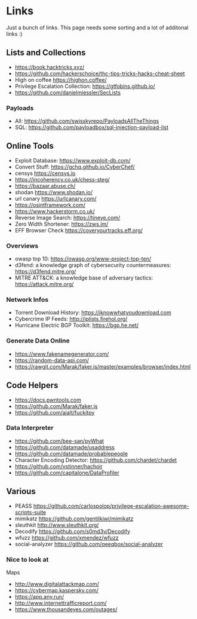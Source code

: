 # Links

Just a bunch of links. This page needs some sorting and a lot of additonal links :)

## Lists and Collections

- <https://book.hacktricks.xyz/>
- <https://github.com/hackerschoice/thc-tips-tricks-hacks-cheat-sheet>
- High on coffee <https://highon.coffee/>
- Privilege Escalation Collection: <https://gtfobins.github.io/>
- <https://github.com/danielmiessler/SecLists>

### Payloads

- All: <https://github.com/swisskyrepo/PayloadsAllTheThings>
- SQL: <https://github.com/payloadbox/sql-injection-payload-list>

## Online Tools

- Exploit Database: <https://www.exploit-db.com/>
- Convert Stuff: <https://gchq.github.io/CyberChef/>
- censys <https://censys.io>
- <https://incoherency.co.uk/chess-steg/>
- <https://bazaar.abuse.ch/>
- shodan <https://www.shodan.io/>
- url canary <https://urlcanary.com/>
- <https://osintframework.com/>
- <https://www.hackerstorm.co.uk/>
- Reverse Image Search: <https://tineye.com/>
- Zero Width Shortener: <https://zws.im/>
- EFF Browser Check <https://coveryourtracks.eff.org/>

### Overviews

- owasp top 10: <https://owasp.org/www-project-top-ten/>
- d3fend: a knowledge graph of cybersecurity countermeasures: <https://d3fend.mitre.org/>
- MITRE ATT&CK: a knowledge base of adversary tactics: <https://attack.mitre.org/>

### Network Infos

- Torrent Download History: <https://iknowwhatyoudownload.com>
- Cybercrime IP Feeds: <http://iplists.firehol.org/>
- Hurricane Electric BGP Toolkit: <https://bgp.he.net/>

### Generate Data Online

- <https://www.fakenamegenerator.com/>
- <https://random-data-api.com/>
- <https://rawgit.com/Marak/faker.js/master/examples/browser/index.html>

## Code Helpers

- <https://docs.pwntools.com>
- <https://github.com/Marak/faker.js>
- <https://github.com/ajalt/fuckitpy>

### Data Interpreter

- <https://github.com/bee-san/pyWhat>
- <https://github.com/datamade/usaddress>
- <https://github.com/datamade/probablepeople>
- Character Encoding Detector: <https://github.com/chardet/chardet>
- <https://github.com/vstinner/hachoir>
- <https://github.com/capitalone/DataProfiler>

## Various

- PEASS <https://github.com/carlospolop/privilege-escalation-awesome-scripts-suite>
- mimikatz <https://github.com/gentilkiwi/mimikatz>
- sleuthkit <http://www.sleuthkit.org/>
- Decodify <https://github.com/s0md3v/Decodify>
- wfuzz <https://github.com/xmendez/wfuzz>
- social-analyzer <https://github.com/qeeqbox/social-analyzer>

### Nice to look at

Maps

- <http://www.digitalattackmap.com/>
- <https://cybermap.kaspersky.com/>
- <https://app.any.run/>
- <http://www.internettrafficreport.com/>
- <https://www.thousandeyes.com/outages/>
